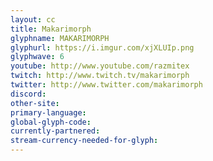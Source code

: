 ```yaml
---
layout: cc
title: Makarimorph
glyphname: MAKARIMORPH
glyphurl: https://i.imgur.com/xjXLUIp.png
glyphwave: 6
youtube: http://www.youtube.com/razmitex
twitch: http://www.twitch.tv/makarimorph
twitter: http://www.twitter.com/makarimorph
discord: 
other-site: 
primary-language: 
global-glyph-code: 
currently-partnered: 
stream-currency-needed-for-glyph: 
---
```


